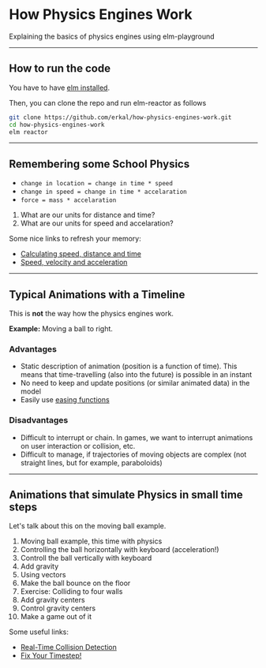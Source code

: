 # How Physics Engines Work

Explaining the basics of physics engines using elm-playground

---

## How to run the code

You have to have [elm installed](https://guide.elm-lang.org/install/elm.html).

Then, you can clone the repo and run elm-reactor as follows

```bash
git clone https://github.com/erkal/how-physics-engines-work.git
cd how-physics-engines-work
elm reactor
```

---

## Remembering some School Physics

- `change in location = change in time * speed`
- `change in speed = change in time * accelaration`
- `force = mass * accelaration`

1. What are our units for distance and time?
2. What are our units for speed and accelaration?

Some nice links to refresh your memory:

- [Calculating speed, distance and time](https://www.bbc.co.uk/bitesize/topics/z83rkqt/articles/zhbtng8#:~:text=The%20formula%20speed%20%3D%20distance%20%C3%B7,distance%20%3D%20speed%20%C3%97%20time)
- [Speed, velocity and acceleration](https://www.bbc.co.uk/bitesize/guides/z3bqtfr/revision/3)

---

## Typical Animations with a Timeline

This is **not** the way how the physics engines work.

**Example:** Moving a ball to right.

### Advantages

- Static description of animation (position is a function of time). This means that time-travelling (also into the future) is possible in an instant
- No need to keep and update positions (or similar animated data) in the model
- Easily use [easing functions](https://easings.net/)

### Disadvantages

- Difficult to interrupt or chain. In games, we want to interrupt animations on user interaction or collision, etc.
- Difficult to manage, if trajectories of moving objects are complex (not straight lines, but for example, paraboloids)

---

## Animations that simulate Physics in small time steps

Let's talk about this on the moving ball example.

1. Moving ball example, this time with physics
2. Controlling the ball horizontally with keyboard (acceleration!)
3. Controll the ball vertically with keyboard
4. Add gravity
5. Using vectors
6. Make the ball bounce on the floor
7. Exercise: Colliding to four walls
8. Add gravity centers
9. Control gravity centers
10. Make a game out of it

Some useful links:

- [Real-Time Collision Detection](http://www.r-5.org/files/books/computers/algo-list/realtime-3d/Christer_Ericson-Real-Time_Collision_Detection-EN.pdf)
- [Fix Your Timestep!](https://gafferongames.com/post/fix_your_timestep/)
